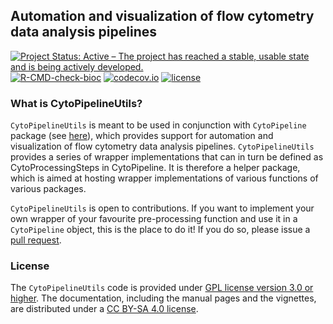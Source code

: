 ## Automation and visualization of flow cytometry data analysis pipelines

[![Project Status: Active – The project has reached a stable, usable state and is being actively developed.](https://www.repostatus.org/badges/latest/active.svg)](https://www.repostatus.org/#active)
[![R-CMD-check-bioc](https://github.com/UCLouvain-CBIO/CytoPipelineUtils/workflows/R-CMD-check-bioc/badge.svg)](https://github.com/UCLouvain-CBIO/CytoPipelineUtils/actions?query=workflow%3AR-CMD-check-bioc)
[![codecov.io](https://codecov.io/github/UCLouvain-CBIO/CytoPipelineUtils/coverage.svg?branch=main)](https://codecov.io/github/UCLouvain-CBIO/CytoPipelineUtils?branch=main)
[![license](https://img.shields.io/badge/license-GPL3.0-blue)](https://opensource.org/licenses/GPL-3.0)

### What is CytoPipelineUtils?

`CytoPipelineUtils` is meant to be used in conjunction with `CytoPipeline` 
 package (see [here](https://github.com/UCLouvain-CBIO/CytoPipeline)), 
 which provides support for automation and visualization of flow cytometry data 
 analysis pipelines. `CytoPipelineUtils` provides a series of
 wrapper implementations that can in turn be defined as CytoProcessingSteps
 in CytoPipeline. It is therefore a helper package, which is aimed at hosting 
 wrapper implementations of various functions of various packages.  

`CytoPipelineUtils` is open to contributions. If you want to implement your 
own wrapper of your favourite pre-processing function and use it in a 
`CytoPipeline` object, this is the place to do it! 
If you do so, please issue a 
[pull request](https://github.com/UCLouvain-CBIO/CytoPipelineUtils/pulls).

### License

The `CytoPipelineUtils` code is provided under [GPL license version 3.0 or 
higher](https://opensource.org/licenses/GPL-3.0). The documentation, 
including the manual pages and the vignettes, are distributed under a [CC BY-SA 
4.0 license](https://creativecommons.org/licenses/by-sa/4.0/).
